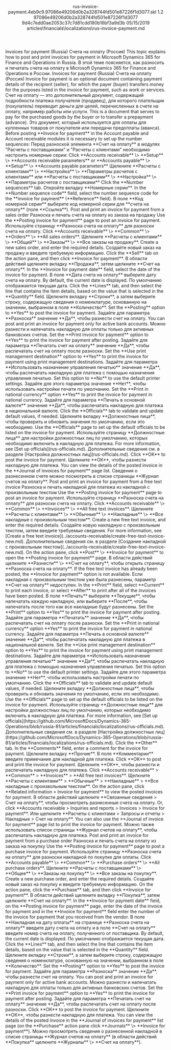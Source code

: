<?xml version="1.0" encoding="UTF-8"?>
<xliff xmlns:logoport="urn:logoport:xliffeditor:xliff-extras:1.0" xmlns:tilt="urn:logoport:xliffeditor:tilt-non-translatables:1.0" xmlns:xsi="http://www.w3.org/2001/XMLSchema-instance" xmlns="urn:oasis:names:tc:xliff:document:1.2" xmlns:xliffext="urn:microsoft:content:schema:xliffextensions" version="1.2" xsi:schemaLocation="urn:oasis:names:tc:xliff:document:1.2 xliff-core-1.2-transitional.xsd">
  <file datatype="xml" source-language="en-US" original="rus-invoice-payment.md" target-language="ru-RU">
    <header>
      <tool tool-company="Microsoft" tool-version="1.0-7889195" tool-name="mdxliff" tool-id="mdxliff"/>
      <xliffext:skl_file_name>rus-invoice-payment.4eb9c9.97086e49206d0b2a328744fd501e87226f1d3077.skl</xliffext:skl_file_name>
      <xliffext:version>1.2</xliffext:version>
      <xliffext:ms.openlocfilehash>97086e49206d0b2a328744fd501e87226f1d3077</xliffext:ms.openlocfilehash>
      <xliffext:ms.sourcegitcommit>9d4c7edd0ae2053c37c7d81cdd180b16bf3a9d3b</xliffext:ms.sourcegitcommit>
      <xliffext:ms.lasthandoff>05/15/2019</xliffext:ms.lasthandoff>
      <xliffext:ms.openlocfilepath>articles\financials\localizations\rus-invoice-payment.md</xliffext:ms.openlocfilepath>
    </header>
    <body>
      <group extype="content" id="content">
        <trans-unit xml:space="preserve" translate="yes" id="101" restype="x-metadata">
          <source>Invoices for payment (Russia)</source>
        <target logoport:matchpercent="101" state="translated" state-qualifier="leveraged-tm">Счета на оплату (Россия)</target></trans-unit>
        <trans-unit xml:space="preserve" translate="yes" id="102" restype="x-metadata">
          <source>This topic explains how to post and print invoices for payment in Microsoft Dynamics 365 for Finance and Operations in Russia.</source>
        <target logoport:matchpercent="101" state="translated" state-qualifier="leveraged-tm">В этой теме поясняется, как разносить и печатать счета на оплату в Microsoft Dynamics 365 for Finance and Operations в России.</target></trans-unit>
        <trans-unit xml:space="preserve" translate="yes" id="103">
          <source>Invoices for payment (Russia)</source>
        <target logoport:matchpercent="101" state="translated" state-qualifier="leveraged-tm">Счета на оплату (Россия)</target></trans-unit>
        <trans-unit xml:space="preserve" translate="yes" id="104">
          <source>Invoice for payment is an optional document containing payment details of the recipient (seller), for which the payer (buyer) transfers money for the purposes listed in the invoice for payment, such as work or services.</source>
        <target logoport:matchpercent="101" state="translated" state-qualifier="leveraged-tm">Счет на оплату — это дополнительный документ, содержащий подробности платежа получателя (продавец), для которого плательщик (покупатель) переводит деньги для целей, перечисленных в счете на оплату, например работы или услуги.</target></trans-unit>
        <trans-unit xml:space="preserve" translate="yes" id="105">
          <source>This is a document that serves to pay for the purchased goods by the buyer or to transfer a prepayment (advance).</source>
        <target logoport:matchpercent="101" state="translated" state-qualifier="leveraged-tm">Это документ, который используется для оплаты для купленных товаров от покупателя или передачи предоплаты (аванса).</target></trans-unit>
        <trans-unit xml:space="preserve" translate="yes" id="106">
          <source>Before posting <bpt id="p1">**</bpt>Invoice for payment<ept id="p1">**</ept> in the Account payable and Account receivable modules it is necessary to set up the number sequences:</source>
        <target logoport:matchpercent="101" state="translated" state-qualifier="leveraged-tm">Перед разноской элемента <bpt id="p1">**</bpt>Счет на оплату<ept id="p1">**</ept> в модулях "Расчеты с поставщиками" и "Расчеты с клиентами" необходимо настроить номерные серии:</target></trans-unit>
        <trans-unit xml:space="preserve" translate="yes" id="107">
          <source>Click <bpt id="p1">**</bpt>Accounts receivable<ept id="p1">**</ept> <ph id="ph1">\&gt;</ph> <bpt id="p2">**</bpt>Setup<ept id="p2">**</ept> <ph id="ph2">\&gt;</ph> <bpt id="p3">**</bpt>Accounts receivable parameters<ept id="p3">**</ept> or <bpt id="p4">**</bpt>Accounts payable<ept id="p4">**</ept> <ph id="ph3">\&gt;</ph> <bpt id="p5">**</bpt>Setup<ept id="p5">**</ept> <ph id="ph4">\&gt;</ph> <bpt id="p6">**</bpt>Accounts payable parameters<ept id="p6">**</ept></source>
        <target logoport:matchpercent="101" state="translated" state-qualifier="leveraged-tm">Щелкните <bpt id="p1">**</bpt>Расчеты с клиентами<ept id="p1">**</ept> <ph id="ph1">\&gt;</ph> <bpt id="p2">**</bpt>Настройка<ept id="p2">**</ept> <ph id="ph2">\&gt;</ph> <bpt id="p3">**</bpt>Параметры расчетов с клиентами<ept id="p3">**</ept> или <bpt id="p4">**</bpt>Расчеты с поставщиками<ept id="p4">**</ept> <ph id="ph3">\&gt;</ph> <bpt id="p5">**</bpt>Настройка<ept id="p5">**</ept> <ph id="ph4">\&gt;</ph> <bpt id="p6">**</bpt>Параметры расчетов с поставщиками<ept id="p6">**</ept></target></trans-unit>
        <trans-unit xml:space="preserve" translate="yes" id="108">
          <source>Click the <bpt id="p1">**</bpt>Number sequences<ept id="p1">**</ept> tab.</source>
        <target logoport:matchpercent="101" state="translated" state-qualifier="leveraged-tm">Откройте вкладку <bpt id="p1">**</bpt>Номерные серии<ept id="p1">**</ept>.</target></trans-unit>
        <trans-unit xml:space="preserve" translate="yes" id="109">
          <source>In the <bpt id="p1">**</bpt>Number sequence code<ept id="p1">**</ept> field, select the number sequence code for the <bpt id="p2">**</bpt>invoice for payment<ept id="p2">**</ept> (<bpt id="p3">**</bpt>Reference<ept id="p3">**</ept> field).</source>
        <target logoport:matchpercent="101" state="translated" state-qualifier="leveraged-tm">В поле <bpt id="p1">**</bpt>Код номерной серии<ept id="p1">**</ept> выберите код номерной серии для <bpt id="p2">**</bpt>счета на оплату<ept id="p2">**</ept> (поле <bpt id="p3">**</bpt>Ссылка<ept id="p3">**</ept>).</target></trans-unit>
        <trans-unit xml:space="preserve" translate="yes" id="110">
          <source>Post and print an invoice for payment from a sales order</source>
        <target logoport:matchpercent="101" state="translated" state-qualifier="leveraged-tm">Разноска и печать счета на оплату из заказа на продажу</target></trans-unit>
        <trans-unit xml:space="preserve" translate="yes" id="111">
          <source>Use the <bpt id="p1">**</bpt>Posting invoice for payment<ept id="p1">**</ept> page to post an invoice for payment.</source>
        <target logoport:matchpercent="101" state="translated" state-qualifier="leveraged-tm">Используйте страницу <bpt id="p1">**</bpt>Разноска счета на оплату<ept id="p1">**</ept> для разноски счета на оплату.</target></trans-unit>
        <trans-unit xml:space="preserve" translate="yes" id="112">
          <source>Click <bpt id="p1">**</bpt>Accounts receivable<ept id="p1">**</ept> <ph id="ph1">\&gt;</ph> <bpt id="p2">**</bpt>Common<ept id="p2">**</ept> <ph id="ph2">\&gt;</ph> <bpt id="p3">**</bpt>Orders<ept id="p3">**</ept> <ph id="ph3">\&gt;</ph> <bpt id="p4">**</bpt>All sales orders<ept id="p4">**</ept>.</source>
        <target logoport:matchpercent="101" state="translated" state-qualifier="leveraged-tm">Щелкните <bpt id="p1">**</bpt>Расчеты с клиентами<ept id="p1">**</ept> <ph id="ph1">\&gt;</ph> <bpt id="p2">**</bpt>Общий<ept id="p2">**</ept> <ph id="ph2">\&gt;</ph> <bpt id="p3">**</bpt>Заказы<ept id="p3">**</ept> <ph id="ph3">\&gt;</ph> <bpt id="p4">**</bpt>Все заказы на продажу<ept id="p4">**</ept>.</target></trans-unit>
        <trans-unit xml:space="preserve" translate="yes" id="113">
          <source>Create a new sales order, and enter the required details.</source>
        <target logoport:matchpercent="101" state="translated" state-qualifier="leveraged-tm">Создайте новый заказ на продажу и введите требуемую информацию.</target></trans-unit>
        <trans-unit xml:space="preserve" translate="yes" id="114">
          <source>Click the <bpt id="p1">**</bpt>Sell<ept id="p1">**</ept> tab on the action pane, and then click <bpt id="p2">**</bpt>Invoice for payment<ept id="p2">**</ept>.</source>
        <target logoport:matchpercent="101" state="translated" state-qualifier="leveraged-tm">В области действий щелкните вкладку <bpt id="p1">**</bpt>Продажа<ept id="p1">**</ept>, затем щелкните <bpt id="p2">**</bpt>Счет на оплату<ept id="p2">**</ept>.</target></trans-unit>
        <trans-unit xml:space="preserve" translate="yes" id="115">
          <source>In the <bpt id="p1">**</bpt>Invoice for payment date<ept id="p1">**</ept> field, select the date of the invoice for payment.</source>
        <target logoport:matchpercent="101" state="translated" state-qualifier="leveraged-tm">В поле <bpt id="p1">**</bpt>Дата счета на оплату<ept id="p1">**</ept> выберите дату счета на оплату.</target></trans-unit>
        <trans-unit xml:space="preserve" translate="yes" id="116">
          <source>By default, the current date is displayed.</source>
        <target logoport:matchpercent="101" state="translated" state-qualifier="leveraged-tm">По умолчанию отображается текущая дата.</target></trans-unit>
        <trans-unit xml:space="preserve" translate="yes" id="117">
          <source>Click the <bpt id="p1">**</bpt>Lines<ept id="p1">**</ept> tab, and then select the line that contains the item details, based on the value that is selected in the <bpt id="p2">**</bpt>Quantity<ept id="p2">**</ept> field.</source>
        <target logoport:matchpercent="101" state="translated" state-qualifier="leveraged-tm">Щелкните вкладку <bpt id="p1">**</bpt>Строки<ept id="p1">**</ept>, а затем выберите строку, содержащую сведения о номенклатуре, основанную на значении, выбранном в поле <bpt id="p2">**</bpt>Количество<ept id="p2">**</ept>.</target></trans-unit>
        <trans-unit xml:space="preserve" translate="yes" id="118">
          <source>Set the <bpt id="p1">**</bpt>Posting<ept id="p1">**</ept> option to <bpt id="p2">**</bpt>Yes<ept id="p2">**</ept> to post the invoice for payment.</source>
        <target logoport:matchpercent="101" state="translated" state-qualifier="leveraged-tm">Задайте для параметра <bpt id="p1">**</bpt>Разноска<ept id="p1">**</ept> значение <bpt id="p2">**</bpt>Да<ept id="p2">**</ept>, чтобы разнести счет на оплату.</target></trans-unit>
        <trans-unit xml:space="preserve" translate="yes" id="119">
          <source>You can post and print an invoice for payment only for active bank accounts.</source>
        <target logoport:matchpercent="101" state="translated" state-qualifier="leveraged-tm">Можно разнести и напечатать накладную для оплаты только для активных банковских счетов.</target></trans-unit>
        <trans-unit xml:space="preserve" translate="yes" id="120">
          <source>Set the <bpt id="p1">**</bpt>Print invoice for payment<ept id="p1">**</ept> option to <bpt id="p2">**</bpt>Yes<ept id="p2">**</ept> to print the invoice for payment after posting.</source>
        <target logoport:matchpercent="101" state="translated" state-qualifier="leveraged-tm">Задайте для параметра <bpt id="p1">**</bpt>Печатать счет на оплату<ept id="p1">**</ept> значение <bpt id="p2">**</bpt>Да<ept id="p2">**</ept>, чтобы распечатать счет на оплату после разноски.</target></trans-unit>
        <trans-unit xml:space="preserve" translate="yes" id="121">
          <source>Set the <bpt id="p1">**</bpt>Use print management destination<ept id="p1">**</ept> option to <bpt id="p2">**</bpt>Yes<ept id="p2">**</ept> to print the invoice for payment using print management destinations.</source>
        <target logoport:matchpercent="101" state="translated" state-qualifier="leveraged-tm">Задайте для параметра <bpt id="p1">**</bpt>Использовать назначение управления печатью<ept id="p1">**</ept> значение <bpt id="p2">**</bpt>Да<ept id="p2">**</ept>, чтобы распечатать накладную для платежа с помощью назначения управления печатью.</target></trans-unit>
        <trans-unit xml:space="preserve" translate="yes" id="122">
          <source>Set this option to <bpt id="p1">**</bpt>No<ept id="p1">**</ept> to use the default printer settings.</source>
        <target logoport:matchpercent="101" state="translated" state-qualifier="leveraged-tm">Задайте для этого параметра значение <bpt id="p1">**</bpt>Нет<ept id="p1">**</ept>, чтобы использовать настройки печати по умолчанию.</target></trans-unit>
        <trans-unit xml:space="preserve" translate="yes" id="123">
          <source>Set the <bpt id="p1">**</bpt>Print in national currency<ept id="p1">**</ept> option <bpt id="p2">**</bpt>Yes<ept id="p2">**</ept> to print the invoice for payment in national currency.</source>
        <target logoport:matchpercent="101" state="translated" state-qualifier="leveraged-tm">Задайте для параметра <bpt id="p1">**</bpt>Печать в основной валюте<ept id="p1">**</ept> значение <bpt id="p2">**</bpt>Да<ept id="p2">**</ept>, чтобы распечатать накладную для платежа в национальной валюте.</target></trans-unit>
        <trans-unit xml:space="preserve" translate="yes" id="124">
          <source>Click the <bpt id="p1">**</bpt>Officials<ept id="p1">**</ept> tab to validate and update default values, if needed.</source>
        <target logoport:matchpercent="101" state="translated" state-qualifier="leveraged-tm">Щелкните вкладку <bpt id="p1">**</bpt>Должностные лица<ept id="p1">**</ept>, чтобы проверить и обновить значения по умолчанию, если это необходимо.</target></trans-unit>
        <trans-unit xml:space="preserve" translate="yes" id="125">
          <source>Use the <bpt id="p1">**</bpt>Officials<ept id="p1">**</ept> page to set up the default officials to be listed on the invoice for payment.</source>
        <target logoport:matchpercent="101" state="translated" state-qualifier="leveraged-tm">Используйте страницу <bpt id="p1">**</bpt>Должностные лица<ept id="p1">**</ept> для настройки должностных лиц по умолчанию, которых необходимо включить в накладную для платежа.</target></trans-unit>
        <trans-unit xml:space="preserve" translate="yes" id="126">
          <source>For more information, see <bpt id="p1">[</bpt>Set up officials<ept id="p1">](rus-officials.md)</ept>.</source>
        <target logoport:matchpercent="101" state="translated" state-qualifier="leveraged-tm">Дополнительные сведения см. в разделе <bpt id="p1">[</bpt>Настройка должностных лиц<ept id="p1">](rus-officials.md)</ept>.</target></trans-unit>
        <trans-unit xml:space="preserve" translate="yes" id="127">
          <source>Click <bpt id="p1">**</bpt>OK<ept id="p1">**</ept> to post the invoice for payment.</source>
        <target logoport:matchpercent="101" state="translated" state-qualifier="leveraged-tm">Щелкните <bpt id="p1">**</bpt>ОК<ept id="p1">**</ept>, чтобы разнести накладную для платежа.</target></trans-unit>
        <trans-unit xml:space="preserve" translate="yes" id="128">
          <source>You can view the details of the posted invoice in the <bpt id="p1">**</bpt>Journal of invoices for payment<ept id="p1">**</ept> page list.</source>
        <target logoport:matchpercent="101" state="translated" state-qualifier="leveraged-tm">Сведения о разнесенном счете можно посмотреть в списке страницы <bpt id="p1">**</bpt>Журнал счетов на оплату<ept id="p1">**</ept>.</target></trans-unit>
        <trans-unit xml:space="preserve" translate="yes" id="129">
          <source>Post and print an invoice for payment from a free text invoice</source>
        <target logoport:matchpercent="101" state="translated" state-qualifier="leveraged-tm">Разноска и печать накладной для платежа из накладной с произвольным текстом</target></trans-unit>
        <trans-unit xml:space="preserve" translate="yes" id="130">
          <source>Use the <bpt id="p1">**</bpt>Posting invoice for payment<ept id="p1">**</ept> page to post an invoice for payment.</source>
        <target logoport:matchpercent="101" state="translated" state-qualifier="leveraged-tm">Используйте страницу <bpt id="p1">**</bpt>Разноска счета на оплату<ept id="p1">**</ept> для разноски счета на оплату.</target></trans-unit>
        <trans-unit xml:space="preserve" translate="yes" id="131">
          <source>Click <bpt id="p1">**</bpt>Accounts receivable<ept id="p1">**</ept> <ph id="ph1">\&gt;</ph> <bpt id="p2">**</bpt>Common<ept id="p2">**</ept> <ph id="ph2">\&gt;</ph> <bpt id="p3">**</bpt>Invoices<ept id="p3">**</ept> <ph id="ph3">\&gt;</ph> <bpt id="p4">**</bpt>All free text invoices<ept id="p4">**</ept>.</source>
        <target logoport:matchpercent="101" state="translated" state-qualifier="leveraged-tm">Щелкните <bpt id="p1">**</bpt>Расчеты с клиентами<ept id="p1">**</ept> <ph id="ph1">\&gt;</ph> <bpt id="p2">**</bpt>Обычные<ept id="p2">**</ept> <ph id="ph2">\&gt;</ph> <bpt id="p3">**</bpt>Накладные<ept id="p3">**</ept> <ph id="ph3">\&gt;</ph> <bpt id="p4">**</bpt>Все накладные с произвольным текстом<ept id="p4">**</ept>.</target></trans-unit>
        <trans-unit xml:space="preserve" translate="yes" id="132">
          <source>Create a new free text invoice, and enter the required details.</source>
        <target logoport:matchpercent="101" state="translated" state-qualifier="leveraged-tm">Создайте новую накладную с произвольным текстом, затем введите требуемые сведения.</target></trans-unit>
        <trans-unit xml:space="preserve" translate="yes" id="133">
          <source>For more information, see <bpt id="p1">[</bpt>Create a free text invoice<ept id="p1">](../accounts-receivable/create-free-text-invoice-new.md)</ept>.</source>
        <target logoport:matchpercent="101" state="translated" state-qualifier="leveraged-tm">Дополнительные сведения см. в разделе <bpt id="p1">[</bpt>Создание накладной с произвольным текстом<ept id="p1">](../accounts-receivable/create-free-text-invoice-new.md)</ept>.</target></trans-unit>
        <trans-unit xml:space="preserve" translate="yes" id="134">
          <source>On the action pane, click <bpt id="p1">**</bpt>Post<ept id="p1">**</ept> <ph id="ph1">\&gt;</ph> <bpt id="p2">**</bpt>Invoice for payment<ept id="p2">**</ept> to open the <bpt id="p3">**</bpt>Posting invoice for payment<ept id="p3">**</ept> page.</source>
        <target logoport:matchpercent="101" state="translated" state-qualifier="leveraged-tm">В области действий щелкните <bpt id="p1">**</bpt>Разнести<ept id="p1">**</ept> <ph id="ph1">\&gt;</ph> <bpt id="p2">**</bpt>Счет на оплату<ept id="p2">**</ept>, чтобы открыть страницу <bpt id="p3">**</bpt>Разноска счета на оплату<ept id="p3">**</ept>.</target></trans-unit>
        <trans-unit xml:space="preserve" translate="yes" id="135">
          <source>If the free text invoice has already been posted, the <bpt id="p1">**</bpt>Invoice for payment<ept id="p1">**</ept> option is not available.</source>
        <target logoport:matchpercent="101" state="translated" state-qualifier="leveraged-tm">Если накладная с произвольным текстом уже была разнесены, параметр <bpt id="p1">**</bpt>Счет на оплату<ept id="p1">**</ept> недоступен.</target></trans-unit>
        <trans-unit xml:space="preserve" translate="yes" id="136">
          <source>In the <bpt id="p1">**</bpt>Print<ept id="p1">**</ept> field, select <bpt id="p2">**</bpt>Current<ept id="p2">**</ept> to print each invoice, or select <bpt id="p3">**</bpt>After<ept id="p3">**</ept> to print after all of the invoices have been posted.</source>
        <target logoport:matchpercent="101" state="translated" state-qualifier="leveraged-tm">В поле <bpt id="p1">**</bpt>Печать<ept id="p1">**</ept> выберите <bpt id="p2">**</bpt>Текущие<ept id="p2">**</ept>, чтобы напечатать каждую накладную, или выберите <bpt id="p3">**</bpt>После<ept id="p3">**</ept>, чтобы напечатать после того как все накладные будут разнесены.</target></trans-unit>
        <trans-unit xml:space="preserve" translate="yes" id="137">
          <source>Set the <bpt id="p1">**</bpt>Print<ept id="p1">**</ept> option to <bpt id="p2">**</bpt>Yes<ept id="p2">**</ept> to print the invoice for payment after posting.</source>
        <target logoport:matchpercent="101" state="translated" state-qualifier="leveraged-tm">Задайте для параметра <bpt id="p1">**</bpt>Печатать<ept id="p1">**</ept> значение <bpt id="p2">**</bpt>Да<ept id="p2">**</ept>, чтобы распечатать счет на оплату после разноски.</target></trans-unit>
        <trans-unit xml:space="preserve" translate="yes" id="138">
          <source>Set the <bpt id="p1">**</bpt>Print in national currency<ept id="p1">**</ept> option <bpt id="p2">**</bpt>Yes<ept id="p2">**</ept> to print the invoice for payment in national currency.</source>
        <target logoport:matchpercent="101" state="translated" state-qualifier="leveraged-tm">Задайте для параметра <bpt id="p1">**</bpt>Печать в основной валюте<ept id="p1">**</ept> значение <bpt id="p2">**</bpt>Да<ept id="p2">**</ept>, чтобы распечатать накладную для платежа в национальной валюте.</target></trans-unit>
        <trans-unit xml:space="preserve" translate="yes" id="139">
          <source>Set the <bpt id="p1">**</bpt>Use print management destination<ept id="p1">**</ept> option to <bpt id="p2">**</bpt>Yes<ept id="p2">**</ept> to print the invoice for payment using print management destinations.</source>
        <target logoport:matchpercent="101" state="translated" state-qualifier="leveraged-tm">Задайте для параметра <bpt id="p1">**</bpt>Использовать назначение управления печатью<ept id="p1">**</ept> значение <bpt id="p2">**</bpt>Да<ept id="p2">**</ept>, чтобы распечатать накладную для платежа с помощью назначения управления печатью.</target></trans-unit>
        <trans-unit xml:space="preserve" translate="yes" id="140">
          <source>Set this option to <bpt id="p1">**</bpt>No<ept id="p1">**</ept> to use the default printer settings.</source>
        <target logoport:matchpercent="101" state="translated" state-qualifier="leveraged-tm">Задайте для этого параметра значение <bpt id="p1">**</bpt>Нет<ept id="p1">**</ept>, чтобы использовать настройки печати по умолчанию.</target></trans-unit>
        <trans-unit xml:space="preserve" translate="yes" id="141">
          <source>Click the <bpt id="p1">**</bpt>Officials<ept id="p1">**</ept> tab to validate and update default values, if needed.</source>
        <target logoport:matchpercent="101" state="translated" state-qualifier="leveraged-tm">Щелкните вкладку <bpt id="p1">**</bpt>Должностные лица<ept id="p1">**</ept>, чтобы проверить и обновить значения по умолчанию, если это необходимо.</target></trans-unit>
        <trans-unit xml:space="preserve" translate="yes" id="142">
          <source>Use the <bpt id="p1">**</bpt>Officials<ept id="p1">**</ept> page to set up the default officials to be listed on the invoice for payment.</source>
        <target logoport:matchpercent="101" state="translated" state-qualifier="leveraged-tm">Используйте страницу <bpt id="p1">**</bpt>Должностные лица<ept id="p1">**</ept> для настройки должностных лиц по умолчанию, которых необходимо включить в накладную для платежа.</target></trans-unit>
        <trans-unit xml:space="preserve" translate="yes" id="143">
          <source>For more information, see <bpt id="p1">[</bpt>Set up officials<ept id="p1">](https://github.com/MicrosoftDocs/Dynamics-365-Operations/blob/russia-81/articles/financials/localizations/rus-officials.md)</ept>.</source>
        <target logoport:matchpercent="101" state="translated" state-qualifier="leveraged-tm">Дополнительные сведения см. в разделе <bpt id="p1">[</bpt>Настройка должностных лиц<ept id="p1">](https://github.com/MicrosoftDocs/Dynamics-365-Operations/blob/russia-81/articles/financials/localizations/rus-officials.md)</ept>.</target></trans-unit>
        <trans-unit xml:space="preserve" translate="yes" id="144">
          <source>Click the <bpt id="p1">**</bpt>Other<ept id="p1">**</ept> tab. In the <bpt id="p2">**</bpt>Comments<ept id="p2">**</ept> field, enter a comment for the invoice for payment.</source>
        <target logoport:matchpercent="101" state="translated" state-qualifier="leveraged-tm">Щелкните вкладку <bpt id="p1">**</bpt>Прочие<ept id="p1">**</ept>. В поле <bpt id="p2">**</bpt>Комментарии<ept id="p2">**</ept> введите примечание для накладной для платежа.</target></trans-unit>
        <trans-unit xml:space="preserve" translate="yes" id="145">
          <source>Click <bpt id="p1">**</bpt>OK<ept id="p1">**</ept> to post and print the invoice for payment.</source>
        <target logoport:matchpercent="101" state="translated" state-qualifier="leveraged-tm">Щелкните <bpt id="p1">**</bpt>ОК<ept id="p1">**</ept>, чтобы разнести и распечатать накладную для платежа.</target></trans-unit>
        <trans-unit xml:space="preserve" translate="yes" id="146">
          <source>Click <bpt id="p1">**</bpt>Accounts receivable<ept id="p1">**</ept><ph id="ph1"> &gt; </ph><bpt id="p2">**</bpt>Common<ept id="p2">**</ept><ph id="ph2"> &gt; </ph><bpt id="p3">**</bpt>Invoices<ept id="p3">**</ept><ph id="ph3"> &gt; </ph><bpt id="p4">**</bpt>All free text invoices<ept id="p4">**</ept>.</source>
        <target logoport:matchpercent="101" state="translated" state-qualifier="leveraged-tm">Щелкните <bpt id="p1">**</bpt>Расчеты с клиентами<ept id="p1">**</ept><ph id="ph1"> &gt; </ph><bpt id="p2">**</bpt>Обычные<ept id="p2">**</ept><ph id="ph2"> &gt; </ph><bpt id="p3">**</bpt>Накладные<ept id="p3">**</ept><ph id="ph3"> &gt; </ph><bpt id="p4">**</bpt>Все накладные с произвольным текстом<ept id="p4">**</ept>.</target></trans-unit>
        <trans-unit xml:space="preserve" translate="yes" id="147">
          <source>On the action pane, click <bpt id="p1">**</bpt>Related information &gt; Invoice for payment<ept id="p1">**</ept> to view the posted invoices for payment.</source>
        <target logoport:matchpercent="101" state="translated" state-qualifier="leveraged-tm">В области действий щелкните <bpt id="p1">**</bpt>Связанные сведения &gt; Счет на оплату<ept id="p1">**</ept>, чтобы просмотреть разнесенные счета на оплату.</target></trans-unit>
        <trans-unit xml:space="preserve" translate="yes" id="148">
          <source>Or, click <bpt id="p1">**</bpt>Accounts receivable &gt; Inquiries and reports &gt; Invoices &gt; Invoice for payment<ept id="p1">**</ept>.</source>
        <target logoport:matchpercent="101" state="translated" state-qualifier="leveraged-tm">Или щелкните <bpt id="p1">**</bpt>Расчеты с клиентами &gt; Запросы и отчеты &gt; Накладные &gt; Счет на оплату<ept id="p1">**</ept>.</target></trans-unit>
        <trans-unit xml:space="preserve" translate="yes" id="149">
          <source>You can also use the <bpt id="p1">**</bpt>Journal of invoice for payment<ept id="p1">**</ept> page list to print the invoice for payment.</source>
        <target logoport:matchpercent="101" state="translated" state-qualifier="leveraged-tm">Можно также использовать список страницы <bpt id="p1">**</bpt>Журнал счетов на оплату<ept id="p1">**</ept>, чтобы распечатать накладную для платежа.</target></trans-unit>
        <trans-unit xml:space="preserve" translate="yes" id="150">
          <source>Post and print an invoice for payment from a purchase order</source>
        <target logoport:matchpercent="101" state="translated" state-qualifier="leveraged-tm">Разноска и печать счета на оплату из заказа на покупку</target></trans-unit>
        <trans-unit xml:space="preserve" translate="yes" id="151">
          <source>Use the <bpt id="p1">**</bpt>Posting invoice for payment<ept id="p1">**</ept> page to post a purchase invoice for payment.</source>
        <target logoport:matchpercent="101" state="translated" state-qualifier="leveraged-tm">Используйте страницу <bpt id="p1">**</bpt>Разноска счета на оплату<ept id="p1">**</ept> для разноски накладной по покупке для оплаты.</target></trans-unit>
        <trans-unit xml:space="preserve" translate="yes" id="152">
          <source>Click <bpt id="p1">**</bpt>Accounts payable<ept id="p1">**</ept> <ph id="ph1">\&gt;</ph> <bpt id="p2">**</bpt>Common<ept id="p2">**</ept> <ph id="ph2">\&gt;</ph> <bpt id="p3">**</bpt>Purchase orders<ept id="p3">**</ept> <ph id="ph3">\&gt;</ph> <bpt id="p4">**</bpt>All purchase orders<ept id="p4">**</ept>.</source>
        <target logoport:matchpercent="101" state="translated" state-qualifier="leveraged-tm">Щелкните <bpt id="p1">**</bpt>Расчеты с поставщиками<ept id="p1">**</ept> <ph id="ph1">\&gt;</ph> <bpt id="p2">**</bpt>Общее<ept id="p2">**</ept> <ph id="ph2">\&gt;</ph> <bpt id="p3">**</bpt>Заказы на покупку<ept id="p3">**</ept> <ph id="ph3">\&gt;</ph> <bpt id="p4">**</bpt>Все заказы на покупку<ept id="p4">**</ept>.</target></trans-unit>
        <trans-unit xml:space="preserve" translate="yes" id="153">
          <source>Create a new purchase order, and enter the required details.</source>
        <target logoport:matchpercent="101" state="translated" state-qualifier="leveraged-tm">Создайте новый заказ на покупку и введите требуемую информацию.</target></trans-unit>
        <trans-unit xml:space="preserve" translate="yes" id="154">
          <source>On the action pane, click the <bpt id="p1">**</bpt>Purchase<ept id="p1">**</ept> tab, and then click <bpt id="p2">**</bpt>Invoice for payment<ept id="p2">**</ept>.</source>
        <target logoport:matchpercent="101" state="translated" state-qualifier="leveraged-tm">В области действий щелкните вкладку <bpt id="p1">**</bpt>Покупка<ept id="p1">**</ept>, затем щелкните <bpt id="p2">**</bpt>Счет на оплату<ept id="p2">**</ept>.</target></trans-unit>
        <trans-unit xml:space="preserve" translate="yes" id="155">
          <source>In the <bpt id="p1">**</bpt>Invoice for payment date<ept id="p1">**</ept> field, on the <bpt id="p2">**</bpt>Posting invoice for payment<ept id="p2">**</ept> page, enter the date of the invoice for payment and in the <bpt id="p3">**</bpt>Invoice for payment<ept id="p3">**</ept> field enter the number of the invoice for payment that you received from the vendor.</source>
        <target logoport:matchpercent="101" state="translated" state-qualifier="leveraged-tm">В поле <bpt id="p1">**</bpt>Накладная на дату оплаты<ept id="p1">**</ept> на странице <bpt id="p2">**</bpt>Разноска счета на оплату<ept id="p2">**</ept> введите дату счета на оплату и в поле <bpt id="p3">**</bpt>Счет на оплату<ept id="p3">**</ept> введите номер счета на оплату, полученного от поставщика.</target></trans-unit>
        <trans-unit xml:space="preserve" translate="yes" id="156">
          <source>By default, the current date is displayed.</source>
        <target logoport:matchpercent="101" state="translated" state-qualifier="leveraged-tm">По умолчанию отображается текущая дата.</target></trans-unit>
        <trans-unit xml:space="preserve" translate="yes" id="157">
          <source>Click the <bpt id="p1">**</bpt>Lines<ept id="p1">**</ept> tab, and then select the line that contains the item details, based on the value that is selected in the <bpt id="p2">**</bpt>Quantity<ept id="p2">**</ept> field.</source>
        <target logoport:matchpercent="101" state="translated" state-qualifier="leveraged-tm">Щелкните вкладку <bpt id="p1">**</bpt>Строки<ept id="p1">**</ept>, а затем выберите строку, содержащую сведения о номенклатуре, основанную на значении, выбранном в поле <bpt id="p2">**</bpt>Количество<ept id="p2">**</ept>.</target></trans-unit>
        <trans-unit xml:space="preserve" translate="yes" id="158">
          <source>Set the <bpt id="p1">**</bpt>Posting<ept id="p1">**</ept> option to <bpt id="p2">**</bpt>Yes<ept id="p2">**</ept> to post the invoice for payment.</source>
        <target logoport:matchpercent="101" state="translated" state-qualifier="leveraged-tm">Задайте для параметра <bpt id="p1">**</bpt>Разноска<ept id="p1">**</ept> значение <bpt id="p2">**</bpt>Да<ept id="p2">**</ept>, чтобы разнести счет на оплату.</target></trans-unit>
        <trans-unit xml:space="preserve" translate="yes" id="159">
          <source>You can post and print an invoice for payment only for active bank accounts.</source>
        <target logoport:matchpercent="101" state="translated" state-qualifier="leveraged-tm">Можно разнести и напечатать накладную для оплаты только для активных банковских счетов.</target></trans-unit>
        <trans-unit xml:space="preserve" translate="yes" id="160">
          <source>Set the <bpt id="p1">**</bpt>Print invoice for payment<ept id="p1">**</ept> option to <bpt id="p2">**</bpt>Yes<ept id="p2">**</ept> to print the invoice for payment after posting.</source>
        <target logoport:matchpercent="101" state="translated" state-qualifier="leveraged-tm">Задайте для параметра <bpt id="p1">**</bpt>Печатать счет на оплату<ept id="p1">**</ept> значение <bpt id="p2">**</bpt>Да<ept id="p2">**</ept>, чтобы распечатать счет на оплату после разноски.</target></trans-unit>
        <trans-unit xml:space="preserve" translate="yes" id="161">
          <source>Click <bpt id="p1">**</bpt>OK<ept id="p1">**</ept> to post the invoice for payment.</source>
        <target logoport:matchpercent="101" state="translated" state-qualifier="leveraged-tm">Щелкните <bpt id="p1">**</bpt>ОК<ept id="p1">**</ept>, чтобы разнести накладную для платежа.</target></trans-unit>
        <trans-unit xml:space="preserve" translate="yes" id="162">
          <source>You can view the details of the posted invoice in the <bpt id="p1">**</bpt>Journal of invoices for payment<ept id="p1">**</ept> list page (on the <bpt id="p2">**</bpt>Purchase<ept id="p2">**</ept> action pane click <bpt id="p3">**</bpt>Journals<ept id="p3">**</ept> <ph id="ph1">\&gt;</ph> <bpt id="p4">**</bpt>Invoice for payment<ept id="p4">**</ept>).</source>
        <target logoport:matchpercent="101" state="translated" state-qualifier="leveraged-tm">Можно просмотреть сведения о разнесенной накладной в списке страницы <bpt id="p1">**</bpt>Журнал счетов на оплату<ept id="p1">**</ept> (в области действий <bpt id="p2">**</bpt>Покупка<ept id="p2">**</ept> щелкните <bpt id="p3">**</bpt>Журналы<ept id="p3">**</ept> <ph id="ph1">\&gt;</ph> <bpt id="p4">**</bpt>Счет на оплату<ept id="p4">**</ept>).</target></trans-unit>
      </group>
    </body>
  </file>
</xliff>